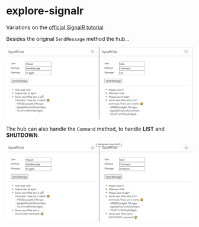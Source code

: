 # explore-signalr

Variations on the [official SignalR tutorial](https://docs.microsoft.com/aspnet/core/tutorials/signalr)

Besides the original `SendMessage` method the hub...

![](docs/media/send-message-list-command.png)

The hub can also handle the `Command` method, to handle **LIST** and **SHUTDOWN**.

![](docs/media/send-message-shutdown-command.png)
